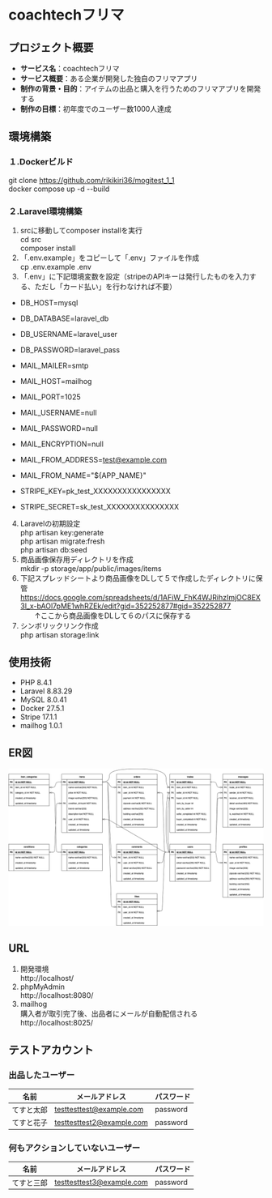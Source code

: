 # coachtechフリマ

## プロジェクト概要
- **サービス名**：coachtechフリマ
- **サービス概要**：ある企業が開発した独自のフリマアプリ
- **制作の背景・目的**：アイテムの出品と購入を行うためのフリマアプリを開発する
- **制作の目標**：初年度でのユーザー数1000人達成

## 環境構築

### １.Dockerビルド
   git clone https://github.com/rikikiri36/mogitest_1_1  
   docker compose up -d --build

### ２.Laravel環境構築
1. srcに移動してcomposer installを実行  
   cd src  
   composer install
2. 「.env.example」をコピーして「.env」ファイルを作成  
   cp .env.example .env
3. 「.env」に下記環境変数を設定（stripeのAPIキーは発行したものを入力する、ただし「カード払い」を行わなければ不要）
  - DB_HOST=mysql
  - DB_DATABASE=laravel_db
  - DB_USERNAME=laravel_user
  - DB_PASSWORD=laravel_pass
    
  - MAIL_MAILER=smtp
  - MAIL_HOST=mailhog
  - MAIL_PORT=1025
  - MAIL_USERNAME=null
  - MAIL_PASSWORD=null
  - MAIL_ENCRYPTION=null
  - MAIL_FROM_ADDRESS=test@example.com
  - MAIL_FROM_NAME="${APP_NAME}"

  - STRIPE_KEY=pk_test_XXXXXXXXXXXXXXXX
  - STRIPE_SECRET=sk_test_XXXXXXXXXXXXXXX     
4. Laravelの初期設定  
   php artisan key:generate  
   php artisan migrate:fresh  
   php artisan db:seed  
5. 商品画像保存用ディレクトリを作成  
   mkdir -p storage/app/public/images/items  
6. 下記スプレッドシートより商品画像をDLして５で作成したディレクトリに保管  
   https://docs.google.com/spreadsheets/d/1AFiW_FhK4WJRihzImjOC8EX3l_x-bAOl7pME1whRZEk/edit?gid=352252877#gid=352252877  
　　↑ここから商品画像をDLして６のパスに保存する  
7. シンボリックリンク作成  
   php artisan storage:link


## 使用技術

- PHP 8.4.1
- Laravel 8.83.29
- MySQL 8.0.41
- Docker 27.5.1
- Stripe 17.1.1
- mailhog 1.0.1

## ER図
![alt](er.png)

## URL

1. 開発環境  
   http://localhost/
2. phpMyAdmin  
   http://localhost:8080/
3. mailhog  
   購入者が取引完了後、出品者にメールが自動配信される  
   http://localhost:8025/

## テストアカウント

### 出品したユーザー

| 名前   | メールアドレス                                | パスワード    |
| ---- | --------------------------------------- | -------- |
| てすと太郎 | [testtesttest@example.com](mailto:testtesttest@example.com) | password |
| てすと花子 | [testtesttest2@example.com](mailto:testtesttest2@example.com) | password |

### 何もアクションしていないユーザー

| 名前   | メールアドレス                                | パスワード    |
| ---- | --------------------------------------- | -------- |
| てすと三郎 | [testtesttest3@example.com](mailto:testtesttest3@example.com) | password |

